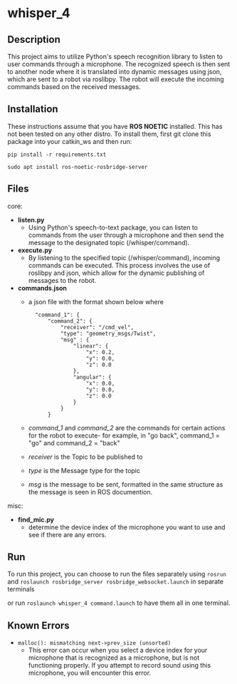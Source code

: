# **whisper_4**

## **Description**

This project aims to utilize Python's speech recognition library to listen to user commands through a microphone. The recognized speech is then sent to another node where it is translated into dynamic messages using json, which are sent to a robot via roslibpy. The robot will execute the incoming commands based on the received messages. 

## **Installation**

These instructions assume that you have **ROS NOETIC** installed. This has not been tested on any other distro. To install them, first git clone this package into your catkin_ws and then run: 

`pip install -r requirements.txt`

`sudo apt install ros-noetic-rosbridge-server`

## **Files**

core: 

- **listen.py**
    - Using Python's speech-to-text package, you can listen to commands from the user through a microphone and then send the message to the designated topic (/whisper/command).
- **execute.py**
    - By listening to the specified topic (/whisper/command), incoming commands can be executed. This process involves the use of roslibpy and json, which allow for the dynamic publishing of messages to the robot.
- **commands.json**
    - a json file with the format shown below where 

            "command_1": {
                "command_2": { 
                    "receiver": "/cmd_vel",
                    "type": "geometry_msgs/Twist",
                    "msg" : {
                        "linear": {
                            "x": 0.2,
                            "y": 0.0,
                            "z": 0.0
                        },
                        "angular": {
                            "x": 0.0,
                            "y": 0.0,
                            "z": 0.0
                        }
                    }
                }
    - *command_1* and *command_2* are the commands for certain actions for the robot to execute- for example, in "go back", command_1 = "go" and command_2 = "back"
    - *receiver* is the Topic to be published to 
    - *type* is the Message type for the topic
    - *msg* is the message to be sent, formatted in the same structure as the message is seen in ROS documention. 

misc: 

- **find_mic.py**
    - determine the device index of the microphone you want to use and see if there are any errors. 

## **Run**

To run this project, you can choose to run the files separately using `rosrun` and  `roslaunch rosbridge_server rosbridge_websocket.launch` in separate terminals

or run `roslaunch whisper_4 command.launch` to have them all in one terminal. 


## **Known Errors**

- `malloc(): mismatching next->prev_size (unsorted)` 
    - This error can occur when you select a device index for your microphone that is recognized as a microphone, but is not functioning properly. If you attempt to record sound using this microphone, you will encounter this error.